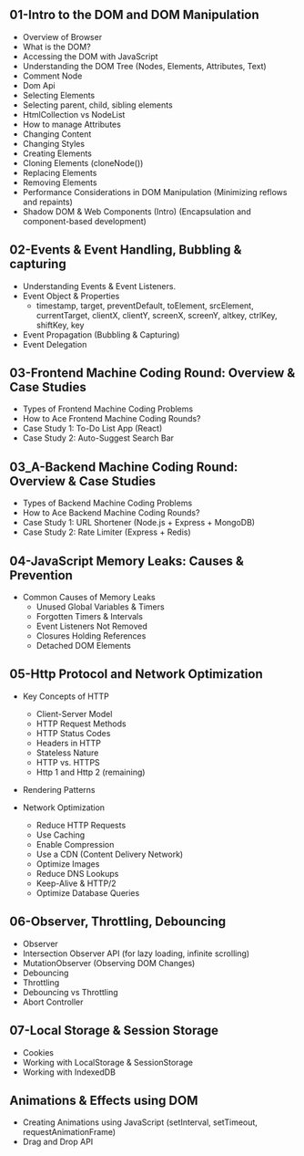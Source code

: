 ## 01-Intro to the DOM and DOM Manipulation

- Overview of Browser
- What is the DOM?
- Accessing the DOM with JavaScript
- Understanding the DOM Tree (Nodes, Elements, Attributes, Text)
- Comment Node
- Dom Api
- Selecting Elements
- Selecting parent, child, sibling elements
- HtmlCollection vs NodeList
- How to manage Attributes
- Changing Content
- Changing Styles
- Creating Elements
- Cloning Elements (cloneNode())
- Replacing Elements
- Removing Elements
- Performance Considerations in DOM Manipulation (Minimizing reflows and repaints)
- Shadow DOM & Web Components (Intro) (Encapsulation and component-based development)

## 02-Events & Event Handling, Bubbling & capturing

- Understanding Events & Event Listeners.
- Event Object & Properties
  - timestamp, target, preventDefault, toElement, srcElement, currentTarget, clientX, clientY, screenX, screenY, altkey, ctrlKey, shiftKey, key
- Event Propagation (Bubbling & Capturing)
- Event Delegation

## 03-Frontend Machine Coding Round: Overview & Case Studies

- Types of Frontend Machine Coding Problems
- How to Ace Frontend Machine Coding Rounds?
- Case Study 1: To-Do List App (React)
- Case Study 2: Auto-Suggest Search Bar

## 03_A-Backend Machine Coding Round: Overview & Case Studies

- Types of Backend Machine Coding Problems
- How to Ace Backend Machine Coding Rounds?
- Case Study 1: URL Shortener (Node.js + Express + MongoDB)
- Case Study 2: Rate Limiter (Express + Redis)

## 04-JavaScript Memory Leaks: Causes & Prevention

- Common Causes of Memory Leaks
  - Unused Global Variables & Timers
  - Forgotten Timers & Intervals
  - Event Listeners Not Removed
  - Closures Holding References
  - Detached DOM Elements

## 05-Http Protocol and Network Optimization

- Key Concepts of HTTP

  - Client-Server Model
  - HTTP Request Methods
  - HTTP Status Codes
  - Headers in HTTP
  - Stateless Nature
  - HTTP vs. HTTPS
  - Http 1 and Http 2 (remaining)

- Rendering Patterns

- Network Optimization
  - Reduce HTTP Requests
  - Use Caching
  - Enable Compression
  - Use a CDN (Content Delivery Network)
  - Optimize Images
  - Reduce DNS Lookups
  - Keep-Alive & HTTP/2
  - Optimize Database Queries

## 06-Observer, Throttling, Debouncing

- Observer
- Intersection Observer API (for lazy loading, infinite scrolling)
- MutationObserver (Observing DOM Changes)
- Debouncing
- Throttling
- Debouncing vs Throttling
- Abort Controller

## 07-Local Storage & Session Storage

- Cookies
- Working with LocalStorage & SessionStorage
- Working with IndexedDB

## Animations & Effects using DOM

- Creating Animations using JavaScript (setInterval, setTimeout, requestAnimationFrame)
- Drag and Drop API


